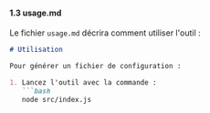 
#### 1.3 **usage.md**
Le fichier `usage.md` décrira comment utiliser l'outil :

```md
# Utilisation

Pour générer un fichier de configuration :

1. Lancez l'outil avec la commande :
   ```bash
   node src/index.js
